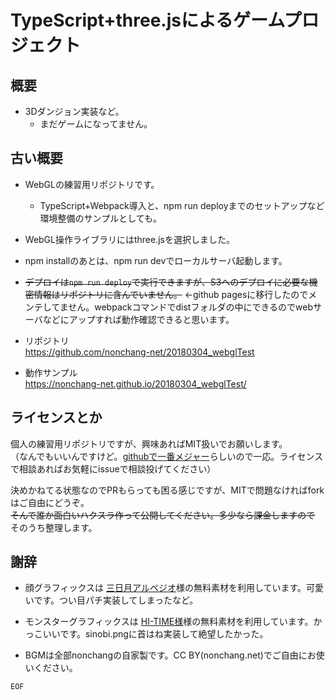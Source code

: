 # TypeScript+three.jsによるゲームプロジェクト

## 概要

- 3Dダンジョン実装など。
	- まだゲームになってません。


## 古い概要

- WebGLの練習用リポジトリです。
	- TypeScript+Webpack導入と、npm run deployまでのセットアップなど環境整備のサンプルとしても。

- WebGL操作ライブラリにはthree.jsを選択しました。

- npm installのあとは、npm run devでローカルサーバ起動します。

- <s>デプロイは`npm run deploy`で実行できますが、S3へのデプロイに必要な機密情報はリポジトリに含んでいません。</s> ←github pagesに移行したのでメンテしてません。webpackコマンドでdistフォルダの中にできるのでwebサーバなどにアップすれば動作確認できると思います。

- リポジトリ  
	https://github.com/nonchang-net/20180304_webglTest

- 動作サンプル  
	https://nonchang-net.github.io/20180304_webglTest/


## ライセンスとか

個人の練習用リポジトリですが、興味あればMIT扱いでお願いします。  
（なんでもいいんですけど。[githubで一番メジャー](https://ja.wikipedia.org/wiki/MIT_License)らしいので一応。ライセンスで相談あればお気軽にissueで相談投げてください）  

決めかねてる状態なのでPRもらっても困る感じですが、MITで問題なければforkはご自由にどうぞ。  
<s>そんで誰か面白いハクスラ作って公開してください。多少なら課金しますので</s> そのうち整理します。


## 謝辞

- 顔グラフィックスは <a href="http://roughsketch.en-grey.com/%E7%B4%A0%E6%9D%90%E3%82%A4%E3%83%B3%E3%83%87%E3%83%83%E3%82%AF%E3%82%B9" target="_blank">三日月アルペジオ</a>様の無料素材を利用しています。可愛いです。つい目パチ実装してしまったなど。
- モンスターグラフィックスは <a href="http://raineru03.web.fc2.com/" target="_blank">HI-TIME様</a>様の無料素材を利用しています。かっこいいです。sinobi.pngに首はね実装して絶望したかった。

- BGMは全部nonchangの自家製です。CC BY(nonchang.net)でご自由にお使いください。

`EOF`